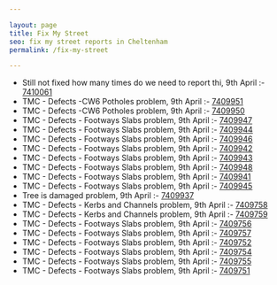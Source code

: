 ```yaml
---

layout: page
title: Fix My Street
seo: fix my street reports in Cheltenham
permalink: /fix-my-street

---
```


<!-- fix_marker starts -->

- Still not fixed how many times do we need to report thi, 9th April :- [7410061](https://www.fixmystreet.com/report/7410061)
- TMC - Defects -CW6 Potholes  problem, 9th April :- [7409951](https://www.fixmystreet.com/report/7409951)
- TMC - Defects -CW6 Potholes  problem, 9th April :- [7409950](https://www.fixmystreet.com/report/7409950)
- TMC - Defects - Footways Slabs problem, 9th April :- [7409947](https://www.fixmystreet.com/report/7409947)
- TMC - Defects - Footways Slabs problem, 9th April :- [7409944](https://www.fixmystreet.com/report/7409944)
- TMC - Defects - Footways Slabs problem, 9th April :- [7409946](https://www.fixmystreet.com/report/7409946)
- TMC - Defects - Footways Slabs problem, 9th April :- [7409942](https://www.fixmystreet.com/report/7409942)
- TMC - Defects - Footways Slabs problem, 9th April :- [7409943](https://www.fixmystreet.com/report/7409943)
- TMC - Defects - Footways Slabs problem, 9th April :- [7409948](https://www.fixmystreet.com/report/7409948)
- TMC - Defects - Footways Slabs problem, 9th April :- [7409941](https://www.fixmystreet.com/report/7409941)
- TMC - Defects - Footways Slabs problem, 9th April :- [7409945](https://www.fixmystreet.com/report/7409945)
- Tree is damaged problem, 9th April :- [7409937](https://www.fixmystreet.com/report/7409937)
- TMC - Defects - Kerbs and Channels problem, 9th April :- [7409758](https://www.fixmystreet.com/report/7409758)
- TMC - Defects - Kerbs and Channels problem, 9th April :- [7409759](https://www.fixmystreet.com/report/7409759)
- TMC - Defects - Footways Slabs problem, 9th April :- [7409756](https://www.fixmystreet.com/report/7409756)
- TMC - Defects - Footways Slabs problem, 9th April :- [7409757](https://www.fixmystreet.com/report/7409757)
- TMC - Defects - Footways Slabs problem, 9th April :- [7409752](https://www.fixmystreet.com/report/7409752)
- TMC - Defects - Footways Slabs problem, 9th April :- [7409754](https://www.fixmystreet.com/report/7409754)
- TMC - Defects - Footways Slabs problem, 9th April :- [7409755](https://www.fixmystreet.com/report/7409755)
- TMC - Defects - Footways Slabs problem, 9th April :- [7409751](https://www.fixmystreet.com/report/7409751)

<!-- fix_marker ends -->